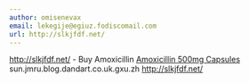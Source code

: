 ```yaml
---
author: omisenevax
email: lekegije@egiuz.fodiscomail.com
url: http://slkjfdf.net/
---
```


http://slkjfdf.net/ - Buy Amoxicillin <a href="http://slkjfdf.net/">Amoxicillin 500mg Capsules</a> sun.jmru.blog.dandart.co.uk.gxu.zh http://slkjfdf.net/